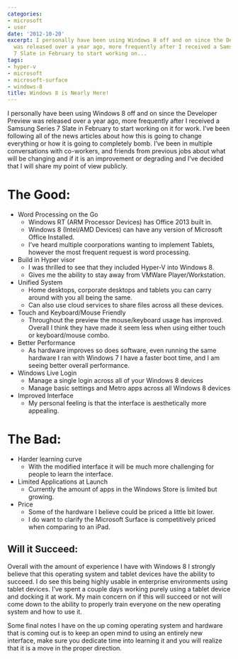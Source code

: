 ```yaml
---
categories:
- microsoft
- user
date: '2012-10-20'
excerpt: I personally have been using Windows 8 off and on since the Developer Preview
  was released over a year ago, more frequently after I received a Samsung Series
  7 Slate in February to start working on...
tags:
- hyper-v
- microsoft
- microsoft-surface
- windows-8
title: Windows 8 is Nearly Here!
---
```


I personally have been using Windows 8 off and on since the Developer Preview was released over a year ago, more frequently after I received a Samsung Series 7 Slate in February to start working on it for work. I’ve been following all of the news articles about how this is going to change everything or how it is going to completely bomb. I’ve been in multiple conversations with co-workers, and friends from previous jobs about what will be changing and if it is an improvement or degrading and I’ve decided that I will share my point of view publicly.

# The Good:

- Word Processing on the Go
    - Windows RT (ARM Processor Devices) has Office 2013 built in.
    - Windows 8 (Intel/AMD Devices) can have any version of Microsoft Office Installed.
    - I’ve heard multiple coorporations wanting to implement Tablets, however the most frequent request is word processing.
- Build in Hyper visor
    - I was thrilled to see that they included Hyper-V into Windows 8.
    - Gives me the ability to stay away from VMWare Player/Workstation.
- Unified System
    - Home desktops, corporate desktops and tablets you can carry around with you all being the same.
    - Can also use cloud services to share files across all these devices.
- Touch and Keyboard/Mouse Friendly
    - Throughout the preview the mouse/keyboard usage has improved. Overall I think they have made it seem less when using either touch or keyboard/mouse combo.
- Better Performance
    - As hardware improves so does software, even running the same hardware I ran with Windows 7 I have a faster boot time, and I am seeing better overall performance.
- Windows Live Login
    - Manage a single login across all of your Windows 8 devices
    - Manage basic settings and Metro apps across all Windows 8 devices
- Improved Interface
    - My personal feeling is that the interface is aesthetically more appealing.

# The Bad:

- Harder learning curve
    - With the modified interface it will be much more challenging for people to learn the interface.
- Limited Applications at Launch
    - Currently the amount of apps in the Windows Store is limited but growing.
- Price
    - Some of the hardware I believe could be priced a little bit lower.
    - I do want to clarify the Microsoft Surface is competitively priced when comparing to an iPad.

## Will it Succeed:

Overall with the amount of experience I have with Windows 8 I strongly believe that this operating system and tablet devices have the ability to succeed. I do see this being highly usable in enterprise environments using tablet devices. I’ve spent a couple days working purely using a tablet device and docking it at work. My main concern on if this will succeed or not will come down to the ability to properly train everyone on the new operating system and how to use it.

Some final notes I have on the up coming operating system and hardware that is coming out is to keep an open mind to using an entirely new interface, make sure you dedicate time into learning it and you will realize that it is a move in the proper direction.